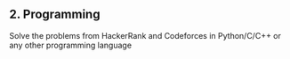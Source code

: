 ## 2. Programming
Solve the  problems from HackerRank and Codeforces in Python/C/C++ or any other
programming language
